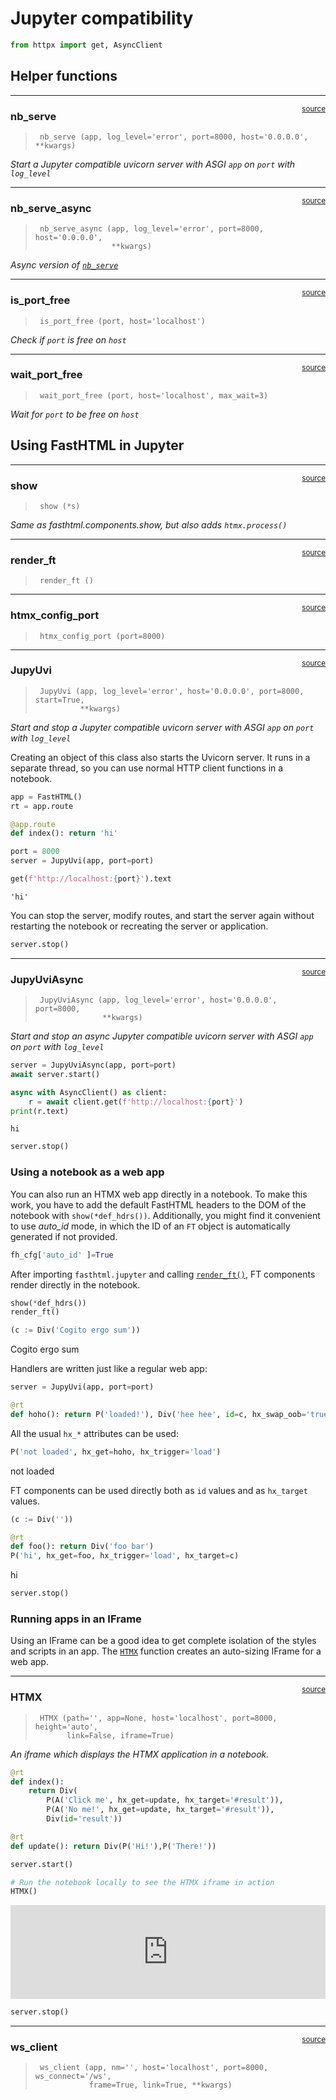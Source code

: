 # Jupyter compatibility


<!-- WARNING: THIS FILE WAS AUTOGENERATED! DO NOT EDIT! -->

``` python
from httpx import get, AsyncClient
```

## Helper functions

------------------------------------------------------------------------

<a
href="https://github.com/AnswerDotAI/fasthtml/blob/main/fasthtml/jupyter.py#L20"
target="_blank" style="float:right; font-size:smaller">source</a>

### nb_serve

>      nb_serve (app, log_level='error', port=8000, host='0.0.0.0', **kwargs)

*Start a Jupyter compatible uvicorn server with ASGI `app` on `port`
with `log_level`*

------------------------------------------------------------------------

<a
href="https://github.com/AnswerDotAI/fasthtml/blob/main/fasthtml/jupyter.py#L30"
target="_blank" style="float:right; font-size:smaller">source</a>

### nb_serve_async

>      nb_serve_async (app, log_level='error', port=8000, host='0.0.0.0',
>                      **kwargs)

*Async version of
[`nb_serve`](https://docs.fastht.ml/api/jupyter.html#nb_serve)*

------------------------------------------------------------------------

<a
href="https://github.com/AnswerDotAI/fasthtml/blob/main/fasthtml/jupyter.py#L38"
target="_blank" style="float:right; font-size:smaller">source</a>

### is_port_free

>      is_port_free (port, host='localhost')

*Check if `port` is free on `host`*

------------------------------------------------------------------------

<a
href="https://github.com/AnswerDotAI/fasthtml/blob/main/fasthtml/jupyter.py#L49"
target="_blank" style="float:right; font-size:smaller">source</a>

### wait_port_free

>      wait_port_free (port, host='localhost', max_wait=3)

*Wait for `port` to be free on `host`*

## Using FastHTML in Jupyter

------------------------------------------------------------------------

<a
href="https://github.com/AnswerDotAI/fasthtml/blob/main/fasthtml/jupyter.py#L57"
target="_blank" style="float:right; font-size:smaller">source</a>

### show

>      show (*s)

*Same as fasthtml.components.show, but also adds `htmx.process()`*

------------------------------------------------------------------------

<a
href="https://github.com/AnswerDotAI/fasthtml/blob/main/fasthtml/jupyter.py#L63"
target="_blank" style="float:right; font-size:smaller">source</a>

### render_ft

>      render_ft ()

------------------------------------------------------------------------

<a
href="https://github.com/AnswerDotAI/fasthtml/blob/main/fasthtml/jupyter.py#L68"
target="_blank" style="float:right; font-size:smaller">source</a>

### htmx_config_port

>      htmx_config_port (port=8000)

------------------------------------------------------------------------

<a
href="https://github.com/AnswerDotAI/fasthtml/blob/main/fasthtml/jupyter.py#L79"
target="_blank" style="float:right; font-size:smaller">source</a>

### JupyUvi

>      JupyUvi (app, log_level='error', host='0.0.0.0', port=8000, start=True,
>               **kwargs)

*Start and stop a Jupyter compatible uvicorn server with ASGI `app` on
`port` with `log_level`*

Creating an object of this class also starts the Uvicorn server. It runs
in a separate thread, so you can use normal HTTP client functions in a
notebook.

``` python
app = FastHTML()
rt = app.route

@app.route
def index(): return 'hi'

port = 8000
server = JupyUvi(app, port=port)
```

<script>
document.body.addEventListener('htmx:configRequest', (event) => {
    if(event.detail.path.includes('://')) return;
    htmx.config.selfRequestsOnly=false;
    event.detail.path = `${location.protocol}//${location.hostname}:8000${event.detail.path}`;
});
</script>

``` python
get(f'http://localhost:{port}').text
```

    'hi'

You can stop the server, modify routes, and start the server again
without restarting the notebook or recreating the server or application.

``` python
server.stop()
```

------------------------------------------------------------------------

<a
href="https://github.com/AnswerDotAI/fasthtml/blob/main/fasthtml/jupyter.py#L96"
target="_blank" style="float:right; font-size:smaller">source</a>

### JupyUviAsync

>      JupyUviAsync (app, log_level='error', host='0.0.0.0', port=8000,
>                    **kwargs)

*Start and stop an async Jupyter compatible uvicorn server with ASGI
`app` on `port` with `log_level`*

``` python
server = JupyUviAsync(app, port=port)
await server.start()
```

<script>
document.body.addEventListener('htmx:configRequest', (event) => {
    if(event.detail.path.includes('://')) return;
    htmx.config.selfRequestsOnly=false;
    event.detail.path = `${location.protocol}//${location.hostname}:8000${event.detail.path}`;
});
</script>

``` python
async with AsyncClient() as client:
    r = await client.get(f'http://localhost:{port}')
print(r.text)
```

    hi

``` python
server.stop()
```

### Using a notebook as a web app

You can also run an HTMX web app directly in a notebook. To make this
work, you have to add the default FastHTML headers to the DOM of the
notebook with `show(*def_hdrs())`. Additionally, you might find it
convenient to use *auto_id* mode, in which the ID of an `FT` object is
automatically generated if not provided.

``` python
fh_cfg['auto_id' ]=True
```

After importing `fasthtml.jupyter` and calling
[`render_ft()`](https://docs.fastht.ml/api/jupyter.html#render_ft), FT
components render directly in the notebook.

``` python
show(*def_hdrs())
render_ft()
```

<meta charset="utf-8">
<meta name="viewport" content="width=device-width, initial-scale=1, viewport-fit=cover">
<script src="https://unpkg.com/htmx.org@2.0.4/dist/htmx.min.js"></script><script src="https://cdn.jsdelivr.net/gh/answerdotai/fasthtml-js@1.0.12/fasthtml.js"></script><script src="https://cdn.jsdelivr.net/gh/answerdotai/surreal@main/surreal.js"></script><script src="https://cdn.jsdelivr.net/gh/gnat/css-scope-inline@main/script.js"></script><script id="_7KKmEIAnRE_-M4c4Lf5dJg">if (window.htmx) htmx.process(document.body)</script>

``` python
(c := Div('Cogito ergo sum'))
```

<div id="_NNvXojeGS-eH1SZLG-pE4Q">

<div id="_vzHRxQNEQiaSQnLdUFq2Mg">

Cogito ergo sum

</div>

<script id="_SN7to4-bQ5O09J6vs2UvNA">if (window.htmx) htmx.process(document.body)</script>

</div>

Handlers are written just like a regular web app:

``` python
server = JupyUvi(app, port=port)
```

<script>
document.body.addEventListener('htmx:configRequest', (event) => {
    if(event.detail.path.includes('://')) return;
    htmx.config.selfRequestsOnly=false;
    event.detail.path = `${location.protocol}//${location.hostname}:8000${event.detail.path}`;
});
</script>

``` python
@rt
def hoho(): return P('loaded!'), Div('hee hee', id=c, hx_swap_oob='true')
```

All the usual `hx_*` attributes can be used:

``` python
P('not loaded', hx_get=hoho, hx_trigger='load')
```

<div id="_l0IdURqdSRu46RNQQPmMvA">

<p hx-get="/hoho" hx-trigger="load" id="_WUPc1vlnQUStT30OWNXAHQ">
not loaded
</p>
<script id="_o4Z4wNOxQXum9LI9N-YhRw">if (window.htmx) htmx.process(document.body)</script>

</div>

FT components can be used directly both as `id` values and as
`hx_target` values.

``` python
(c := Div(''))
```

<div id="_C4mtvDiLQPyjFBL_N9guOQ">

<div id="_dazDkLiNRi_5IRjKxnDApQ">

</div>

<script id="_wBaWxkrPTeyFjAjoTOAjaw">if (window.htmx) htmx.process(document.body)</script>

</div>

``` python
@rt
def foo(): return Div('foo bar')
P('hi', hx_get=foo, hx_trigger='load', hx_target=c)
```

<div id="_mmZ8zN0IQRWcwaaJuPD17g">

<p hx-get="/foo" hx-trigger="load" hx-target="#_dazDkLiNRi_5IRjKxnDApQ" id="_21sjPwFeSPKp3vncj4YJrQ">
hi
</p>
<script id="_iy4Ov4wQRsuuB6ekh8semw">if (window.htmx) htmx.process(document.body)</script>

</div>

``` python
server.stop()
```

### Running apps in an IFrame

Using an IFrame can be a good idea to get complete isolation of the
styles and scripts in an app. The
[`HTMX`](https://docs.fastht.ml/api/jupyter.html#htmx) function creates
an auto-sizing IFrame for a web app.

------------------------------------------------------------------------

<a
href="https://github.com/AnswerDotAI/fasthtml/blob/main/fasthtml/jupyter.py#L109"
target="_blank" style="float:right; font-size:smaller">source</a>

### HTMX

>      HTMX (path='', app=None, host='localhost', port=8000, height='auto',
>            link=False, iframe=True)

*An iframe which displays the HTMX application in a notebook.*

``` python
@rt
def index():
    return Div(
        P(A('Click me', hx_get=update, hx_target='#result')),
        P(A('No me!', hx_get=update, hx_target='#result')),
        Div(id='result'))

@rt
def update(): return Div(P('Hi!'),P('There!'))
```

``` python
server.start()
```

``` python
# Run the notebook locally to see the HTMX iframe in action
HTMX()
```

<iframe src="http://localhost:8000" style="width: 100%; height: auto; border: none;" onload="{
        let frame = this;
        window.addEventListener('message', function(e) {
            if (e.source !== frame.contentWindow) return; // Only proceed if the message is from this iframe
            if (e.data.height) frame.style.height = (e.data.height+1) + 'px';
        }, false);
    }" allow="accelerometer; autoplay; camera; clipboard-read; clipboard-write; display-capture; encrypted-media; fullscreen; gamepad; geolocation; gyroscope; hid; identity-credentials-get; idle-detection; magnetometer; microphone; midi; payment; picture-in-picture; publickey-credentials-get; screen-wake-lock; serial; usb; web-share; xr-spatial-tracking"></iframe> 

``` python
server.stop()
```

------------------------------------------------------------------------

<a
href="https://github.com/AnswerDotAI/fasthtml/blob/main/fasthtml/jupyter.py#L130"
target="_blank" style="float:right; font-size:smaller">source</a>

### ws_client

>      ws_client (app, nm='', host='localhost', port=8000, ws_connect='/ws',
>                 frame=True, link=True, **kwargs)
